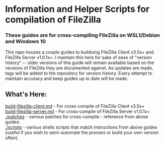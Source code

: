 # Information and Helper Scripts for compilation of FileZilla
### **These guides are for cross-compiling FileZilla on WSL1/Debian and Windows 10**

This repo houses a couple guides to builduing FileZilla Client v3.5x+ and FileZilla Server v1.0.1x+.
I maintain this here for sake of ease of "version history" -- older versions of this guide will remain available based on the versions of FileZilla they are documented against.
As updates are made, tags will be added to the repository for version history. Every attempt to maintain accuracy and keep guides up to date will be made.  

## What's Here: 
[build-filezilla-client.md](https://github.com/thecarnie/make-filezilla/build-filezilla-client.md) - For cross-compile of FileZilla Client v3.5x+  
[build-filezilla-server.md](https://github.com/thecarnie/make-filezilla/build-filezilla-server.md) - For cross-compile of FileZilla Server v1.0.1x+  
[./patches](https://github.com/thecarnie/make-filezilla/patches) - various patches for cross-compile - reference from above guides.  
[./scripts](https://github.com/thecarnie/make-filezilla/scripts) - various shells scripts that match instructions from above guides (useful if you wish to semi-automate the process or build your own version often).  
